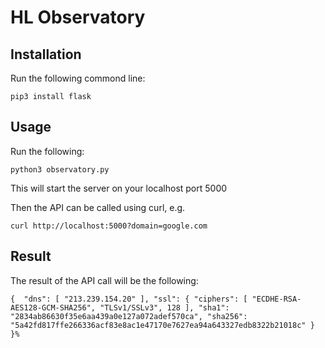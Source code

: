 # HL Observatory #

## Installation ##

Run the following commond line:

`pip3 install flask`

## Usage ##

Run the following:

`python3 observatory.py`

This will start the server on your localhost port 5000

Then the API can be called using curl, e.g.

`curl http://localhost:5000?domain=google.com`

## Result ##

The result of the API call will be the following:

`{ 
  "dns": [
    "213.239.154.20"
  ],
  "ssl": {
    "ciphers": [
      "ECDHE-RSA-AES128-GCM-SHA256",
      "TLSv1/SSLv3",
      128
    ],
    "sha1": "2834ab86630f35e6aa439a0e127a072adef570ca",
    "sha256": "5a42fd817ffe266336acf83e8ac1e47170e7627ea94a643327edb8322b21018c"
  }
}%`

